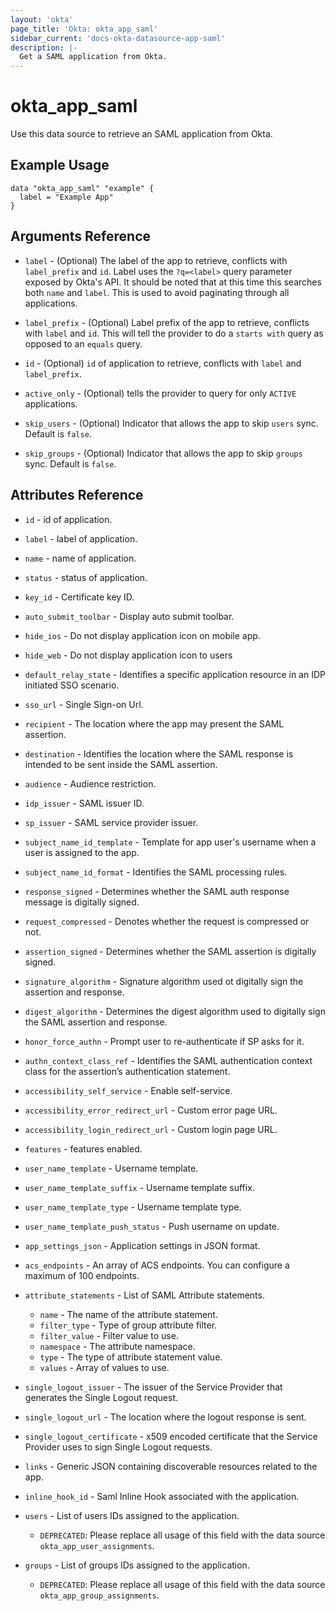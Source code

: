 ```yaml
---
layout: 'okta'
page_title: 'Okta: okta_app_saml'
sidebar_current: 'docs-okta-datasource-app-saml'
description: |-
  Get a SAML application from Okta.
---
```


# okta_app_saml

Use this data source to retrieve an SAML application from Okta.

## Example Usage

```hcl
data "okta_app_saml" "example" {
  label = "Example App"
}
```

## Arguments Reference

- `label` - (Optional) The label of the app to retrieve, conflicts with `label_prefix` and `id`. Label uses
  the `?q=<label>` query parameter exposed by Okta's API. It should be noted that at this time this searches both `name`
  and `label`. This is used to avoid paginating through all applications.

- `label_prefix` - (Optional) Label prefix of the app to retrieve, conflicts with `label` and `id`. This will tell the
  provider to do a `starts with` query as opposed to an `equals` query.

- `id` - (Optional) `id` of application to retrieve, conflicts with `label` and `label_prefix`.

- `active_only` - (Optional) tells the provider to query for only `ACTIVE` applications.

- `skip_users` - (Optional) Indicator that allows the app to skip `users` sync. Default is `false`.

- `skip_groups` - (Optional) Indicator that allows the app to skip `groups` sync. Default is `false`.

## Attributes Reference

- `id` - id of application.

- `label` - label of application.

- `name` - name of application.

- `status` - status of application.

- `key_id` - Certificate key ID.

- `auto_submit_toolbar` - Display auto submit toolbar.

- `hide_ios` - Do not display application icon on mobile app.

- `hide_web` - Do not display application icon to users

- `default_relay_state` - Identifies a specific application resource in an IDP initiated SSO scenario.

- `sso_url` - Single Sign-on Url.

- `recipient` - The location where the app may present the SAML assertion.

- `destination` - Identifies the location where the SAML response is intended to be sent inside the SAML assertion.

- `audience` - Audience restriction.

- `idp_issuer` - SAML issuer ID.

- `sp_issuer` - SAML service provider issuer.

- `subject_name_id_template` - Template for app user's username when a user is assigned to the app.

- `subject_name_id_format` - Identifies the SAML processing rules.

- `response_signed` - Determines whether the SAML auth response message is digitally signed.

- `request_compressed` - Denotes whether the request is compressed or not.

- `assertion_signed` - Determines whether the SAML assertion is digitally signed.

- `signature_algorithm` - Signature algorithm used ot digitally sign the assertion and response.

- `digest_algorithm` - Determines the digest algorithm used to digitally sign the SAML assertion and response.

- `honor_force_authn` - Prompt user to re-authenticate if SP asks for it.

- `authn_context_class_ref` - Identifies the SAML authentication context class for the assertion’s authentication
  statement.

- `accessibility_self_service` - Enable self-service.

- `accessibility_error_redirect_url` - Custom error page URL.

- `accessibility_login_redirect_url` - Custom login page URL.

- `features` - features enabled.

- `user_name_template` - Username template.

- `user_name_template_suffix` - Username template suffix.

- `user_name_template_type` - Username template type.

- `user_name_template_push_status` - Push username on update.

- `app_settings_json` - Application settings in JSON format.

- `acs_endpoints` - An array of ACS endpoints. You can configure a maximum of 100 endpoints.

- `attribute_statements` - List of SAML Attribute statements.
    - `name` - The name of the attribute statement.
    - `filter_type` - Type of group attribute filter.
    - `filter_value` - Filter value to use.
    - `namespace` - The attribute namespace.
    - `type` - The type of attribute statement value.
    - `values` - Array of values to use.

- `single_logout_issuer` - The issuer of the Service Provider that generates the Single Logout request.

- `single_logout_url` - The location where the logout response is sent.

- `single_logout_certificate` - x509 encoded certificate that the Service Provider uses to sign Single Logout requests.

- `links` - Generic JSON containing discoverable resources related to the app.

- `inline_hook_id` - Saml Inline Hook associated with the application.

- `users` - List of users IDs assigned to the application.
  - `DEPRECATED`: Please replace all usage of this field with the data source `okta_app_user_assignments`.

- `groups` - List of groups IDs assigned to the application.
  - `DEPRECATED`: Please replace all usage of this field with the data source `okta_app_group_assignments`.
